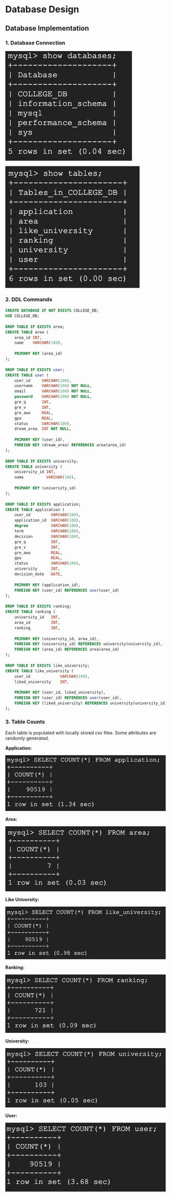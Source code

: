 # Database Design

## Database Implementation

### 1. Database Connection
!["database"](./images/3_database.png)

!["tables"](./images/4_table.png)

### 2. DDL Commands
```sql
CREATE DATABASE IF NOT EXISTS COLLEGE_DB;
USE COLLEGE_DB;

DROP TABLE IF EXISTS area;
CREATE TABLE area (
    area_id INT,
    name    VARCHAR(100),

    PRIMARY KEY (area_id)
);

DROP TABLE IF EXISTS user;
CREATE TABLE user (
    user_id     VARCHAR(100),
    username    VARCHAR(100) NOT NULL,
    email       VARCHAR(100) NOT NULL,
    password    VARCHAR(100) NOT NULL,
    gre_q       INT,
    gre_v       INT,
    gre_awa     REAL,
    gpa         REAL,
    status      VARCHAR(100),
    dream_area  INT NOT NULL,

    PRIMARY KEY (user_id),
    FOREIGN KEY (dream_area) REFERENCES area(area_id)
);

DROP TABLE IF EXISTS university;
CREATE TABLE university (
    university_id INT,
    name          VARCHAR(100),

    PRIMARY KEY (university_id)
);

DROP TABLE IF EXISTS application;
CREATE TABLE application (
    user_id         VARCHAR(100),
    application_id  VARCHAR(100),
    degree          VARCHAR(100),
    term            VARCHAR(100),
    decision        VARCHAR(100),
    gre_q           INT,
    gre_v           INT,
    gre_awa         REAL,
    gpa             REAL,
    status          VARCHAR(100),
    university      INT,
    decision_date   DATE,

    PRIMARY KEY (application_id),
    FOREIGN KEY (user_id) REFERENCES user(user_id)
);

DROP TABLE IF EXISTS ranking;
CREATE TABLE ranking (
    university_id   INT,
    area_id         INT,
    ranking         INT,

    PRIMARY KEY (university_id, area_id),
    FOREIGN KEY (university_id) REFERENCES university(university_id),
    FOREIGN KEY (area_id) REFERENCES area(area_id)
);

DROP TABLE IF EXISTS like_university;
CREATE TABLE like_university (
    user_id             VARCHAR(100),
    liked_university    INT,

    PRIMARY KEY (user_id, liked_university),
    FOREIGN KEY (user_id) REFERENCES user(user_id),
    FOREIGN KEY (liked_university) REFERENCES university(university_id)
);
```

### 3. Table Counts
Each table is populated with locally stored csv files. Some attributes are randomly generated.  

**Application:**

!["database"](./images/5_count_application.png)

**Area:**

!["database"](./images/6_count_area.png)

**Like University:**

!["database"](./images/7_count_like_university.png)

**Ranking:**

!["database"](./images/8_count_ranking.png)

**University:**

!["database"](./images/9_count_university.png)

**User:**

!["database"](./images/10_count_user.png)
